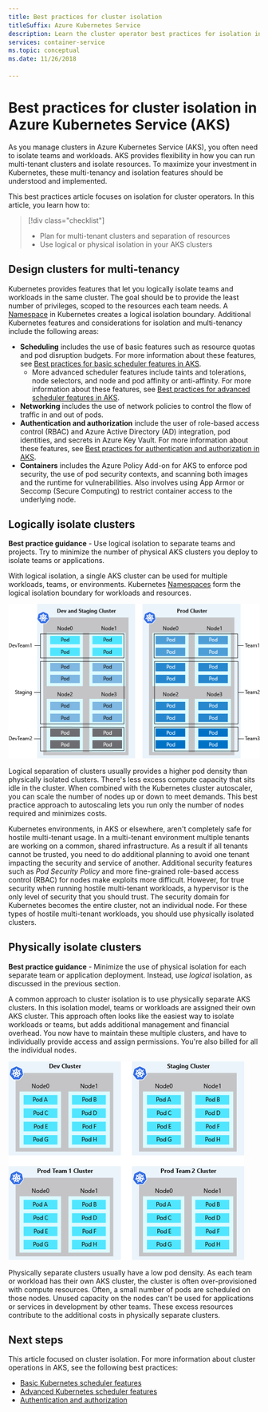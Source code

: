 ```yaml
---
title: Best practices for cluster isolation
titleSuffix: Azure Kubernetes Service
description: Learn the cluster operator best practices for isolation in Azure Kubernetes Service (AKS)
services: container-service
ms.topic: conceptual
ms.date: 11/26/2018

---
```


# Best practices for cluster isolation in Azure Kubernetes Service (AKS)

As you manage clusters in Azure Kubernetes Service (AKS), you often need to isolate teams and workloads. AKS provides flexibility in how you can run multi-tenant clusters and isolate resources. To maximize your investment in Kubernetes, these multi-tenancy and isolation features should be understood and implemented.

This best practices article focuses on isolation for cluster operators. In this article, you learn how to:

> [!div class="checklist"]
> * Plan for multi-tenant clusters and separation of resources
> * Use logical or physical isolation in your AKS clusters

## Design clusters for multi-tenancy

Kubernetes provides features that let you logically isolate teams and workloads in the same cluster. The goal should be to provide the least number of privileges, scoped to the resources each team needs. A [Namespace][k8s-namespaces] in Kubernetes creates a logical isolation boundary. Additional Kubernetes features and considerations for isolation and multi-tenancy include the following areas:

* **Scheduling** includes the use of basic features such as resource quotas and pod disruption budgets. For more information about these features, see [Best practices for basic scheduler features in AKS][aks-best-practices-scheduler].
  * More advanced scheduler features include taints and tolerations, node selectors, and node and pod affinity or anti-affinity. For more information about these features, see [Best practices for advanced scheduler features in AKS][aks-best-practices-advanced-scheduler].
* **Networking** includes the use of network policies to control the flow of traffic in and out of pods.
* **Authentication and authorization** include the user of role-based access control (RBAC) and Azure Active Directory (AD) integration, pod identities, and secrets in Azure Key Vault. For more information about these features, see [Best practices for authentication and authorization in AKS][aks-best-practices-identity].
* **Containers** includes the Azure Policy Add-on for AKS to enforce pod security, the use of pod security contexts, and scanning both images and the runtime for vulnerabilities. Also involves using App Armor or Seccomp (Secure Computing) to restrict container access to the underlying node.

## Logically isolate clusters

**Best practice guidance** - Use logical isolation to separate teams and projects. Try to minimize the number of physical AKS clusters you deploy to isolate teams or applications.

With logical isolation, a single AKS cluster can be used for multiple workloads, teams, or environments. Kubernetes [Namespaces][k8s-namespaces] form the logical isolation boundary for workloads and resources.

![Logical isolation of a Kubernetes cluster in AKS](media/operator-best-practices-cluster-isolation/logical-isolation.png)

Logical separation of clusters usually provides a higher pod density than physically isolated clusters. There's less excess compute capacity that sits idle in the cluster. When combined with the Kubernetes cluster autoscaler, you can scale the number of nodes up or down to meet demands. This best practice approach to autoscaling lets you run only the number of nodes required and minimizes costs.

Kubernetes environments, in AKS or elsewhere, aren't completely safe for hostile multi-tenant usage. In a multi-tenant environment multiple tenants are working on a common, shared infrastructure. As a result if all tenants cannot be trusted, you need to do additional planning to avoid one tenant impacting the security and service of another. Additional security features such as *Pod Security Policy* and more fine-grained role-based access control (RBAC) for nodes make exploits more difficult. However, for true security when running hostile multi-tenant workloads, a hypervisor is the only level of security that you should trust. The security domain for Kubernetes becomes the entire cluster, not an individual node. For these types of hostile multi-tenant workloads, you should use physically isolated clusters.

## Physically isolate clusters

**Best practice guidance** - Minimize the use of physical isolation for each separate team or application deployment. Instead, use *logical* isolation, as discussed in the previous section.

A common approach to cluster isolation is to use physically separate AKS clusters. In this isolation model, teams or workloads are assigned their own AKS cluster. This approach often looks like the easiest way to isolate workloads or teams, but adds additional management and financial overhead. You now have to maintain these multiple clusters, and have to individually provide access and assign permissions. You're also billed for all the individual nodes.

![Physical isolation of individual Kubernetes clusters in AKS](media/operator-best-practices-cluster-isolation/physical-isolation.png)

Physically separate clusters usually have a low pod density. As each team or workload has their own AKS cluster, the cluster is often over-provisioned with compute resources. Often, a small number of pods are scheduled on those nodes. Unused capacity on the nodes can't be used for applications or services in development by other teams. These excess resources contribute to the additional costs in physically separate clusters.

## Next steps

This article focused on cluster isolation. For more information about cluster operations in AKS, see the following best practices:

* [Basic Kubernetes scheduler features][aks-best-practices-scheduler]
* [Advanced Kubernetes scheduler features][aks-best-practices-advanced-scheduler]
* [Authentication and authorization][aks-best-practices-identity]

<!-- EXTERNAL LINKS -->

<!-- INTERNAL LINKS -->
[k8s-namespaces]: concepts-clusters-workloads.md#namespaces
[aks-best-practices-scheduler]: operator-best-practices-scheduler.md
[aks-best-practices-advanced-scheduler]: operator-best-practices-advanced-scheduler.md
[aks-best-practices-identity]: operator-best-practices-identity.md
